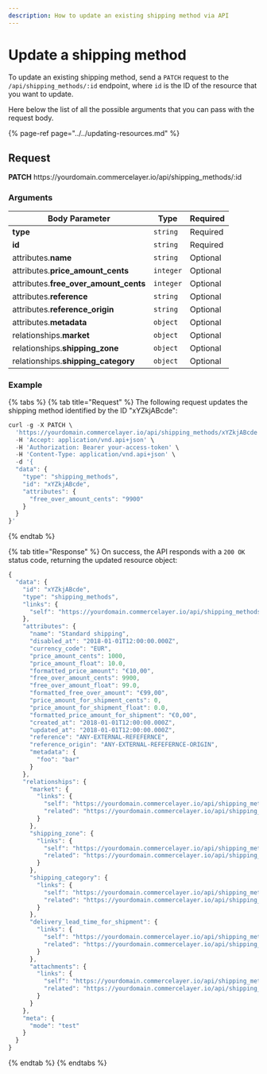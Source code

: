 ```yaml
---
description: How to update an existing shipping method via API
---
```


# Update a shipping method

To update an existing shipping method, send a `PATCH` request to the `/api/shipping_methods/:id` endpoint, where `id` is the ID of the resource that you want to update.

Here below the list of all the possible arguments that you can pass with the request body.

{% page-ref page="../../updating-resources.md" %}

## Request

**PATCH** https://<i></i>yourdomain.commercelayer.io/api/shipping_methods/:id

### Arguments

| Body Parameter | Type     | Required |
| -------------- | -------- | -------- |
| **type**       | `string` | Required |
| **id**         | `string` | Required |
| attributes.**name** | `string` | Optional |
| attributes.**price_amount_cents** | `integer` | Optional |
| attributes.**free_over_amount_cents** | `integer` | Optional |
| attributes.**reference** | `string` | Optional |
| attributes.**reference_origin** | `string` | Optional |
| attributes.**metadata** | `object` | Optional |
| relationships.**market** | `object` | Optional |
| relationships.**shipping_zone** | `object` | Optional |
| relationships.**shipping_category** | `object` | Optional |

### Example

{% tabs %}
{% tab title="Request" %}
The following request updates the shipping method identified by the ID "xYZkjABcde":

```javascript
curl -g -X PATCH \
  'https://yourdomain.commercelayer.io/api/shipping_methods/xYZkjABcde' \
  -H 'Accept: application/vnd.api+json' \
  -H 'Authorization: Bearer your-access-token' \
  -H 'Content-Type: application/vnd.api+json' \
  -d '{
  "data": {
    "type": "shipping_methods",
    "id": "xYZkjABcde",
    "attributes": {
      "free_over_amount_cents": "9900"
    }
  }
}'
```
{% endtab %}

{% tab title="Response" %}
On success, the API responds with a `200 OK` status code, returning the updated resource object:

```javascript
{
  "data": {
    "id": "xYZkjABcde",
    "type": "shipping_methods",
    "links": {
      "self": "https://yourdomain.commercelayer.io/api/shipping_methods/xYZkjABcde"
    },
    "attributes": {
      "name": "Standard shipping",
      "disabled_at": "2018-01-01T12:00:00.000Z",
      "currency_code": "EUR",
      "price_amount_cents": 1000,
      "price_amount_float": 10.0,
      "formatted_price_amount": "€10,00",
      "free_over_amount_cents": 9900,
      "free_over_amount_float": 99.0,
      "formatted_free_over_amount": "€99,00",
      "price_amount_for_shipment_cents": 0,
      "price_amount_for_shipment_float": 0.0,
      "formatted_price_amount_for_shipment": "€0,00",
      "created_at": "2018-01-01T12:00:00.000Z",
      "updated_at": "2018-01-01T12:00:00.000Z",
      "reference": "ANY-EXTERNAL-REFEFERNCE",
      "reference_origin": "ANY-EXTERNAL-REFEFERNCE-ORIGIN",
      "metadata": {
        "foo": "bar"
      }
    },
    "relationships": {
      "market": {
        "links": {
          "self": "https://yourdomain.commercelayer.io/api/shipping_methods/xYZkjABcde/relationships/market",
          "related": "https://yourdomain.commercelayer.io/api/shipping_methods/xYZkjABcde/market"
        }
      },
      "shipping_zone": {
        "links": {
          "self": "https://yourdomain.commercelayer.io/api/shipping_methods/xYZkjABcde/relationships/shipping_zone",
          "related": "https://yourdomain.commercelayer.io/api/shipping_methods/xYZkjABcde/shipping_zone"
        }
      },
      "shipping_category": {
        "links": {
          "self": "https://yourdomain.commercelayer.io/api/shipping_methods/xYZkjABcde/relationships/shipping_category",
          "related": "https://yourdomain.commercelayer.io/api/shipping_methods/xYZkjABcde/shipping_category"
        }
      },
      "delivery_lead_time_for_shipment": {
        "links": {
          "self": "https://yourdomain.commercelayer.io/api/shipping_methods/xYZkjABcde/relationships/delivery_lead_time_for_shipment",
          "related": "https://yourdomain.commercelayer.io/api/shipping_methods/xYZkjABcde/delivery_lead_time_for_shipment"
        }
      },
      "attachments": {
        "links": {
          "self": "https://yourdomain.commercelayer.io/api/shipping_methods/xYZkjABcde/relationships/attachments",
          "related": "https://yourdomain.commercelayer.io/api/shipping_methods/xYZkjABcde/attachments"
        }
      }
    },
    "meta": {
      "mode": "test"
    }
  }
}
```
{% endtab %}
{% endtabs %}

